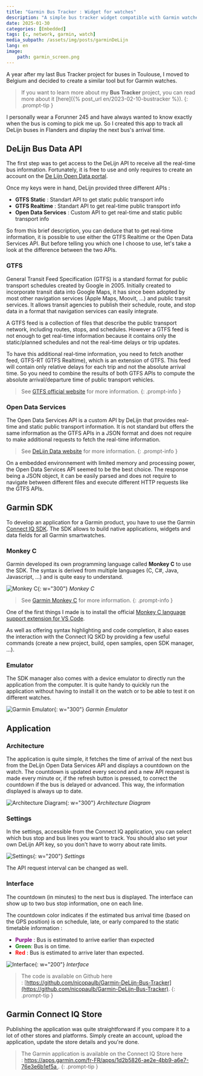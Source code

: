 ```yaml
---
title: "Garmin Bus Tracker : Widget for watches"
description: "A simple bus tracker widget compatible with Garmin watches to follow all DeLijn buses in Flanders."
date: 2025-01-30
categories: [Embedded]
tags: [c, network, garmin, watch]
media_subpath: /assets/img/posts/garminDeLijn
lang: en
image: 
    path: garmin_screen.png
---
```


A year after my last Bus Tracker project for buses in Toulouse, I moved to Belgium and decided to create a similar tool but for Garmin watches. 

> If you want to learn more about my **Bus Tracker** project, you can read more about it [here]({% post_url en/2023-02-10-bustracker %}).
{: .prompt-tip }

I personally wear a Forunner 245 and have always wanted to know exactly when the bus is coming to pick me up.
So I created this app to track all DeLijn buses in Flanders and display the next bus's arrival time.

## DeLijn Bus Data API

The first step was to get access to the DeLijn API to receive all the real-time bus information.
Fortunately, it is free to use and only requires to create an account on the [De Lijn Open Data portal](https://data.delijn.be/).

Once my keys were in hand, DeLijn provided three different APIs :
- **GTFS Static** :  Standart API to get static public transport info
- **GTFS Realtime** : Standart API to get real-time public transport info
- **Open Data Services** : Custom API to get real-time and static public transport info

So from this brief description, you can deduce that to get real-time information, it is possible to use either the GTFS Realtime or the Open Data Services API. 
But before telling you which one I choose to use, let's take a look at the difference between the two APIs.

### GTFS

General Transit Feed Specification (GTFS) is a standard format for public transport schedules created by Google in 2005. Initially created to incorporate transit data into Google Maps, it has since been adopted by most other navigation services (Apple Maps, Moovit, ...) and public transit services.
It allows transit agencies to publish their schedule, route, and stop data in a format that navigation services can easily integrate.

A GTFS feed is a collection of files that describe the public transport network, including routes, stops, and schedules. However a GTFS feed is not enough to get real-time information because it contains only the static/planned schedules and not the real-time delays or trip updates.

To have this additional real-time information, you need to fetch another feed, GTFS-RT (GTFS Realtime), which is an extension of GTFS. This feed will contain only relative delays for each trip and not the absolute arrival time. So you need to combine the results of both GTFS APIs to compute the absolute arrival/departure time of public transport vehicles.

> See [GTFS official website](https://gtfs.org) for more information.
{: .prompt-info }

### Open Data Services

The Open Data Services API is a custom API by DeLijn that provides real-time and static public transport information. It is not standard but offers the same information as the GTFS APIs in a JSON format and does not require to make additional requests to fetch the real-time information.

> See [DeLijn Data website](https://data.delijn.be/product#product=5978abf6e8b4390cc83196ad) for more information.
{: .prompt-info }

On a embedded environnement with limited memory and processing power, the Open Data Services API seemed to be the best choice. The response being a JSON object, it can be easily parsed and does not require to navigate between different files and execute different HTTP requests like the GTFS APIs.

## Garmin SDK

To develop an application for a Garmin product, you have to use the Garmin [Connect IQ SDK](https://developer.garmin.com/connect-iq/overview/).
The SDK allows to build native applications, widgets and data fields for all Garmin smartwatches. 

### Monkey C

Garmin developed its own programming language called **Monkey C** to use the SDK. The syntax is derived from multiple languages (C, C#, Java, Javascript, ...) and is quite easy to understand.

![Monkey C](monkeyc.png){: w="300"}
_Monkey C_

> See [Garmin Monkey C](https://developer.garmin.com/connect-iq/monkey-c/) for more information.
{: .prompt-info }

One of the first things I made is to install the official [Monkey C language support extension for VS Code](https://marketplace.visualstudio.com/items?itemName=garmin.monkey-c). 

As well as offering syntax highlighting and code completion, it also eases the interaction with the Connect IQ SKD by providing a few useful commands (create a new project, build, open samples, open SDK manager, ...).

### Emulator

The SDK manager also comes with a device emulator to directly run the application from the computer.
It is quite handy to quickly run the application without having to install it on the watch or to be able to test it on different watches.

![Garmin Emulator](emulator.png){: w="300"}
_Garmin Emulator_

## Application

### Architecture
The application is quite simple, it fetches the time of arrival of the next bus from the DeLijn Open Data Services API and displays a countdown on the watch.
The countdown is updated every second and a new API request is made every minute or, if the refresh button is pressed, to correct the countdown if the bus is delayed or advanced. This way, the information displayed is always up to date.

![Architecture Diagram](schema.png){: w="300"}
_Architecture Diagram_

### Settings
In the settings, accessible from the Connect IQ application, you can select which bus stop and bus lines you want to track. You should also set your own DeLijn API key, so you don't have to worry about rate limits.

![Settings](settings.png){: w="200"}
_Settings_

The API request interval can be changed as well. 

### Interface
The countdown (in minutes) to the next bus is displayed. The interface can show up to two bus stop information, one on each line.

The countdown color indicates if the estimated bus arrival time (based on the GPS position) is on schedule, late, or early compared to the static timetable information :
- <span style="color:purple;font-weight:bold">Purple</span> : Bus is estimated to arrive earlier than expected
- <span style="color:green;font-weight:bold">Green</span>: Bus is on time.
- <span style="color:red;font-weight:bold">Red</span> : Bus is estimated to arrive later than expected.

![Interface](interface.png){: w="200"}
_Interface_

> The code is available on Github here : [https://github.com/nicopaulb/Garmin-DeLijn-Bus-Tracker](https://github.com/nicopaulb/Garmin-DeLijn-Bus-Tracker).
{: .prompt-tip }

## Garmin Connect IQ Store

Publishing the application was quite straightforward if you compare it to a lot of other stores and platforms. Simply create an account, upload the application, update the store details and you're done.

> The Garmin application is available on the Connect IQ Store here : [https://apps.garmin.com/fr-FR/apps/1d2b5826-ae2e-4bb9-a6e7-76e3e6b1ef5a
](https://apps.garmin.com/fr-FR/apps/1d2b5826-ae2e-4bb9-a6e7-76e3e6b1ef5a).
{: .prompt-tip }


